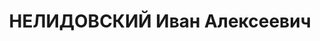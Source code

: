 ---
title: НЕЛИДОВСКИЙ Иван Алексеевич
description: Род. в 1901, Волжский кр., Астраханская обл., с. Ильинское.
---
